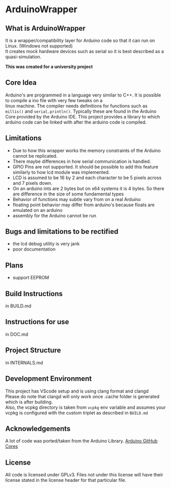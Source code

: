 # ArduinoWrapper

## What is ArduinoWrapper
It is a wrapper/compatibility layer for Arduino code so that it can run on Linux. (Windows not supported)  
It creates mock hardware devices such as serial so it is best described as a quasi-simulation.

**This was created for a university project**

## Core Idea
Arduino's are programmed in a language very similar to C++. It is possible to compile a ino file with very few tweaks on a  
linux machine. The compiler needs definitions for functions such as `millis()` and `serial.println()`. Typically these are
found in the Arduino Core provided by the Arduino IDE. This project provides a library to which arduino code can be linked with
after the arduino code is compiled.  

## Limitations
- Due to how this wrapper works the memory constraints of the Arduino cannot be replicated.  
- There maybe differences in how serial communication is handled.  
- GPIO Pins are not supported. It should be possible to add this feature similarly to how lcd module was implemented.  
- LCD is assumed to be 16 by 2 and each character to be 5 pixels across and 7 pixels down.  
- On an arduino ints are 2 bytes but on x64 systems it is 4 bytes. So there are difference in the size of some fundamental types  
- Behavior of functions may subtle vary from on a real Arduino  
- floating point behavior may differ from arduino's because floats are emulated on an arduino  
- assembly for the Arduino cannot be run

## Bugs and limitations to be rectified
- the lcd debug utility is very jank  
- poor documentation  

## Plans
- support EEPROM

## Build Instructions
in BUILD.md

## Instructions for use
in DOC.md

## Project Structure
in INTERNALS.md

## Development Environment
This project has VScode setup and is using clang format and clangd  
Please do note that clangd will only work once .cache folder is generated which is after building.   
Also, the vcpkg directory is taken from ```vcpkg``` env variable 
and assumes your vcpkg is configured with the custom triplet as described in `BUILD.md`

## Acknowledgements
A lot of code was ported/taken from the Arduino Library. [Arduino GitHub Cores](https://github.com/arduino)

## License
All code is licensed under GPLv3. Files not under this license will have their license stated in the license header for that particular file.

